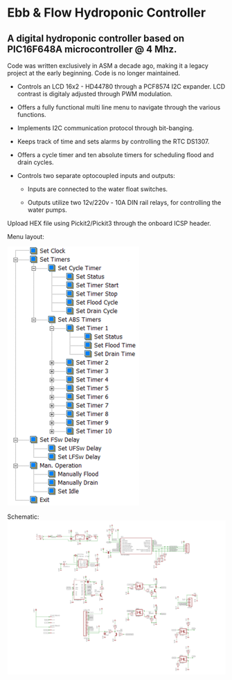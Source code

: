 # Ebb & Flow Hydroponic Controller
## A digital hydroponic controller based on PIC16F648A microcontroller @ 4 Mhz.

Code was written exclusively in ASM a decade ago, making it a legacy project at the early beginning. Code is no longer maintained.

* Controls an LCD 16x2 - HD44780 through a PCF8574 I2C expander. LCD contrast is digitaly adjusted through PWM modulation.

* Offers a fully functional multi line menu to navigate through the various functions.

* Implements I2C communication protocol through bit-banging.

* Keeps track of time and sets alarms by controlling the RTC DS1307.

* Offers a cycle timer and ten absolute timers for scheduling flood and drain cycles.

* Controls two separate optocoupled inputs and outputs:

  * Inputs are connected to the water float switches.

  * Outputs utilize two 12v/220v - 10A DIN rail relays, for controlling the water pumps.


Upload HEX file using Pickit2/Pickit3 through the onboard ICSP header.

Menu layout:

![image](https://github.com/pargyropoulos/Ebb_n_Flow_Hydro_Controller/blob/e2949b570f0ded50d0145d5d1af71eb2ecad39cb/Pics/menu_layout.png)

Schematic:
![image](https://github.com/pargyropoulos/Ebb_n_Flow_Hydro_Controller/blob/aaa3a61dfd625b33cdeaa33ab16f7a8a368f2810/PCB/shcematic.png)

